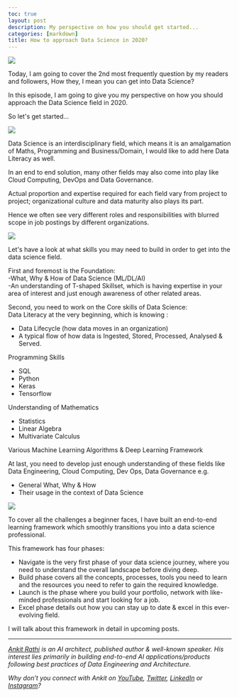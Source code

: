 ```yaml
---
toc: true
layout: post
description: My perspective on how you should get started...
categories: [markdown]
title: How to approach Data Science in 2020?
---
```


![](https://cdn-images-1.medium.com/max/1800/1*AHtMIS0aXmwqASt587CcTg.png)

Today, I am going to cover the 2nd most frequently question by my readers and
followers, How they, I mean you can get into Data Science?

In this episode, I am going to give you my perspective on how you should
approach the Data Science field in 2020.

So let's get started…

![](https://cdn-images-1.medium.com/max/1200/1*D4YU17gl_XIngOVcrtoM1w.png)

Data Science is an interdisciplinary field, which means it is an amalgamation of
Maths, Programming and Business/Domain, I would like to add here Data Literacy
as well.

In an end to end solution, many other fields may also come into play like Cloud
Computing, DevOps and Data Governance.

Actual proportion and expertise required for each field vary from project to
project; organizational culture and data maturity also plays its part.

Hence we often see very different roles and responsibilities with blurred scope
in job postings by different organizations.

![](https://cdn-images-1.medium.com/max/1200/1*X_uSn_8rOntN1sftP-5YMA.png)

Let's have a look at what skills you may need to build in order to get into the
data science field.

First and foremost is the Foundation:<br> -What, Why & How of Data Science
(ML/DL/AI)<br> -An understanding of T-shaped Skillset, which is having expertise
in your area of interest and just enough awareness of other related areas.

Second, you need to work on the Core skills of Data Science:<br> Data Literacy
at the very beginning, which is knowing :

* Data Lifecycle (how data moves in an organization)
* A typical flow of how data is Ingested, Stored, Processed, Analysed & Served.

Programming Skills

* SQL
* Python
* Keras
* Tensorflow

Understanding of Mathematics

* Statistics
* Linear Algebra
* Multivariate Calculus

Various Machine Learning Algorithms & Deep Learning Framework

At last, you need to develop just enough understanding of these fields like Data
Engineering, Cloud Computing, Dev Ops, Data Governance e.g.

* General What, Why & How
* Their usage in the context of Data Science

![](https://cdn-images-1.medium.com/max/1200/1*URTAK79QZfw9t-ufUChLow.png)

To cover all the challenges a beginner faces, I have built an end-to-end
learning framework which smoothly transitions you into a data science
professional.

This framework has four phases:

* Navigate is the very first phase of your data science journey, where you need to
understand the overall landscape before diving deep.
* Build phase covers all the concepts, processes, tools you need to learn and the
resources you need to refer to gain the required knowledge.
* Launch is the phase where you build your portfolio, network with like-minded
professionals and start looking for a job.
* Excel phase details out how you can stay up to date & excel in this
ever-evolving field.

I will talk about this framework in detail in upcoming posts.

---
[*Ankit Rathi*](https://www.ankitrathi.com/) *is an AI architect, published author & well-known speaker. His interest lies primarily in building end-to-end AI applications/products following best practices of Data Engineering and Architecture.*

*Why don’t you connect with Ankit on* [*YouTube*](https://www.youtube.com/channel/UCrIv4EU2tFX8VhhT0oCnDnw)*,* [*Twitter*](https://twitter.com/rathiankit)*,* [*LinkedIn*](https://www.linkedin.com/in/ankitrathi/) *or* [*Instagram*](https://instagram.com/ankitrathi/)*?*
